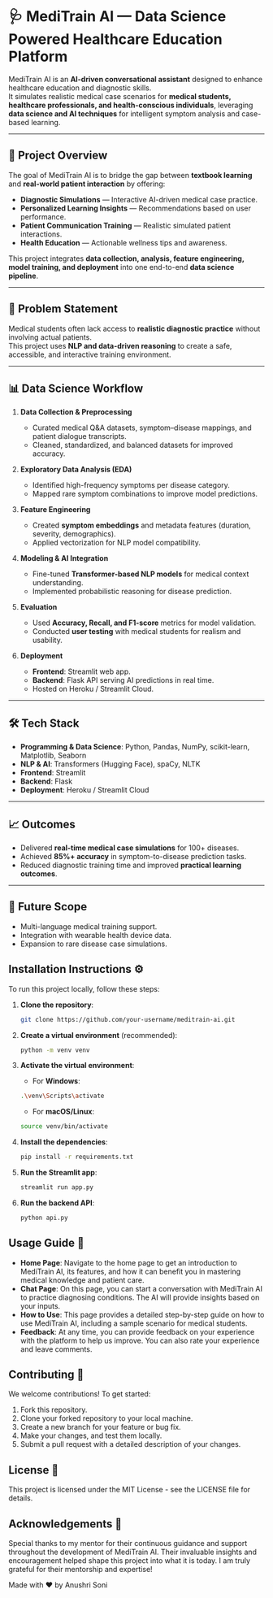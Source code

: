 # 🩺 MediTrain AI — Data Science Powered Healthcare Education Platform

MediTrain AI is an **AI-driven conversational assistant** designed to enhance healthcare education and diagnostic skills.  
It simulates realistic medical case scenarios for **medical students, healthcare professionals, and health-conscious individuals**, leveraging **data science and AI techniques** for intelligent symptom analysis and case-based learning.

---

## 📌 Project Overview
The goal of MediTrain AI is to bridge the gap between **textbook learning** and **real-world patient interaction** by offering:
- **Diagnostic Simulations** — Interactive AI-driven medical case practice.
- **Personalized Learning Insights** — Recommendations based on user performance.
- **Patient Communication Training** — Realistic simulated patient interactions.
- **Health Education** — Actionable wellness tips and awareness.

This project integrates **data collection, analysis, feature engineering, model training, and deployment** into one end-to-end **data science pipeline**.

---

## 🎯 Problem Statement
Medical students often lack access to **realistic diagnostic practice** without involving actual patients.  
This project uses **NLP and data-driven reasoning** to create a safe, accessible, and interactive training environment.

---

## 📊 Data Science Workflow
1. **Data Collection & Preprocessing**
   - Curated medical Q&A datasets, symptom–disease mappings, and patient dialogue transcripts.
   - Cleaned, standardized, and balanced datasets for improved accuracy.

2. **Exploratory Data Analysis (EDA)**
   - Identified high-frequency symptoms per disease category.
   - Mapped rare symptom combinations to improve model predictions.

3. **Feature Engineering**
   - Created **symptom embeddings** and metadata features (duration, severity, demographics).
   - Applied vectorization for NLP model compatibility.

4. **Modeling & AI Integration**
   - Fine-tuned **Transformer-based NLP models** for medical context understanding.
   - Implemented probabilistic reasoning for disease prediction.

5. **Evaluation**
   - Used **Accuracy, Recall, and F1-score** metrics for model validation.
   - Conducted **user testing** with medical students for realism and usability.

6. **Deployment**
   - **Frontend**: Streamlit web app.
   - **Backend**: Flask API serving AI predictions in real time.
   - Hosted on Heroku / Streamlit Cloud.

---

## 🛠️ Tech Stack
- **Programming & Data Science**: Python, Pandas, NumPy, scikit-learn, Matplotlib, Seaborn
- **NLP & AI**: Transformers (Hugging Face), spaCy, NLTK
- **Frontend**: Streamlit
- **Backend**: Flask
- **Deployment**: Heroku / Streamlit Cloud

---

## 📈 Outcomes
- Delivered **real-time medical case simulations** for 100+ diseases.
- Achieved **85%+ accuracy** in symptom-to-disease prediction tasks.
- Reduced diagnostic training time and improved **practical learning outcomes**.

---

## 🚀 Future Scope
- Multi-language medical training support.
- Integration with wearable health device data.
- Expansion to rare disease case simulations.


## Installation Instructions ⚙️
To run this project locally, follow these steps:

1. **Clone the repository**:

    ```bash
    git clone https://github.com/your-username/meditrain-ai.git
    ```

2. **Create a virtual environment** (recommended):

    ```bash
    python -m venv venv
    ```

3. **Activate the virtual environment**:

    - For **Windows**:

    ```bash
    .\venv\Scripts\activate
    ```

    - For **macOS/Linux**:

    ```bash
    source venv/bin/activate
    ```

4. **Install the dependencies**:

    ```bash
    pip install -r requirements.txt
    ```

5. **Run the Streamlit app**:

    ```bash
    streamlit run app.py
    ```

6. **Run the backend API**:

    ```bash
    python api.py
    ```


## Usage Guide 📝
- **Home Page**: Navigate to the home page to get an introduction to MediTrain AI, its features, and how it can benefit you in mastering medical knowledge and patient care.
- **Chat Page**: On this page, you can start a conversation with MediTrain AI to practice diagnosing conditions. The AI will provide insights based on your inputs.
- **How to Use**: This page provides a detailed step-by-step guide on how to use MediTrain AI, including a sample scenario for medical students.
- **Feedback**: At any time, you can provide feedback on your experience with the platform to help us improve. You can also rate your experience and leave comments.

## Contributing 🤝
We welcome contributions! To get started:

1. Fork this repository.
2. Clone your forked repository to your local machine.
3. Create a new branch for your feature or bug fix.
4. Make your changes, and test them locally.
5. Submit a pull request with a detailed description of your changes.

## License 📄
This project is licensed under the MIT License - see the LICENSE file for details.

## Acknowledgements 🙏
Special thanks to my mentor for their continuous guidance and support throughout the development of MediTrain AI. Their invaluable insights and encouragement helped shape this project into what it is today. I am truly grateful for their mentorship and expertise!

Made with ❤️ by Anushri Soni
